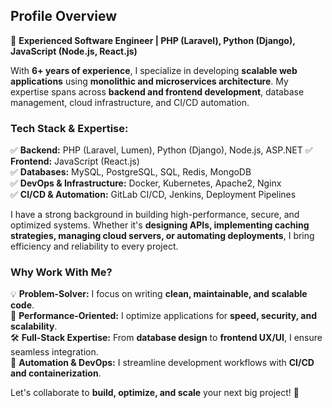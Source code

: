 ## **Profile Overview**  

🚀 **Experienced Software Engineer | PHP (Laravel), Python (Django), JavaScript (Node.js, React.js)**  

With **6+ years of experience**, I specialize in developing **scalable web applications** using **monolithic and microservices architecture**. My expertise spans across **backend and frontend development**, database management, cloud infrastructure, and CI/CD automation.  

### **Tech Stack & Expertise:**  
✅ **Backend:** PHP (Laravel, Lumen), Python (Django), Node.js, ASP.NET
✅ **Frontend:** JavaScript (React.js)  
✅ **Databases:** MySQL, PostgreSQL, SQL, Redis, MongoDB  
✅ **DevOps & Infrastructure:** Docker, Kubernetes, Apache2, Nginx  
✅ **CI/CD & Automation:** GitLab CI/CD, Jenkins, Deployment Pipelines  

I have a strong background in building high-performance, secure, and optimized systems. Whether it's **designing APIs, implementing caching strategies, managing cloud servers, or automating deployments**, I bring efficiency and reliability to every project.  

### **Why Work With Me?**  
💡 **Problem-Solver:** I focus on writing **clean, maintainable, and scalable code**.  
🚀 **Performance-Oriented:** I optimize applications for **speed, security, and scalability**.  
🛠 **Full-Stack Expertise:** From **database design** to **frontend UX/UI**, I ensure seamless integration.  
🔄 **Automation & DevOps:** I streamline development workflows with **CI/CD and containerization**.  

Let's collaborate to **build, optimize, and scale** your next big project! 🚀  
